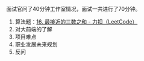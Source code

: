 面试官问了40分钟工作室情况，面试一共进行了70分钟。
1. 算法题：[16. 最接近的三数之和 - 力扣（LeetCode）](https://leetcode.cn/problems/3sum-closest/)
2. 对大前端的了解
3. 项目难点
4. 职业发展未来规划
5. 反问